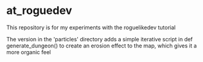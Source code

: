 # at_roguedev

This repository is for my experiments with the roguelikedev tutorial

The version in the 'particles' directory adds a simple iterative script in def generate_dungeon() to create an erosion effect to the map, which gives it a more organic feel
